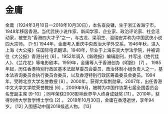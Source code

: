 # 金庸

金庸（1924年3月10日—2018年10月30日），本名查良镛，生于浙江省海宁市，1948年移居香港。当代武侠小说作家、新闻学家、企业家、政治评论家、社会活动家，被誉为“香港四大才子”之一，与古龙、梁羽生、温瑞安并称为中国武侠小说四大宗师。 [1-5] 
1944年，金庸考入重庆中央政治大学外交系。1946年秋，进入上海《大公报》任国际电讯翻译。1948年，毕业于上海东吴大学法学院，并被调往《大公报》香港分社 [6]  。1952年调入《新晚报》编辑副刊，并写出《绝代佳人》、《兰花花》等电影剧本。1959年，金庸等人于香港创办《明报》 [7]  。
1985年起，历任香港特别行政区基本法起草委员会委员、政治体制小组负责人之一，基本法咨询委员会执行委员会委员，以及香港特别行政区筹备委员会委员。1994年，受聘北京大学名誉教授 [8]  。2000年，获得大紫荆勋章。2007年，出任香港中文大学文学院荣誉教授 [6]  。2009年9月，被聘为中国作协第七届全国委员会名誉副主席 [9-10]  ；同年荣获2008影响世界华人终身成就奖 [11]  。2010年，获得剑桥大学哲学博士学位 [2]  。
2018年10月30日，金庸在香港逝世，享年94岁。 [12]  入围感动中国2018候选人物。 [13]